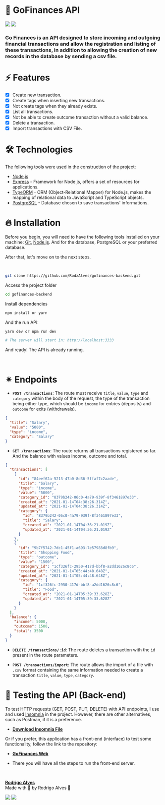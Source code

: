 # <b> 💸 GoFinances API </b>

<h4 align = "start">
<img src = "https://img.shields.io/static/v1?label=&message=NODEJS&color=fff&style=for-the-badge&logo=node.js" />
<img src = "https://img.shields.io/static/v1?label=&message=API&color=339933&style=for-the-badge&logo=json" />

</h4>

### Go Finances is an API designed to store incoming and outgoing financial transactions and allow the registration and listing of these transactions, in addition to allowing the creation of new records in the database by sending a csv file.

# <b> ⚡ Features </b>

- [x] Create new transaction.
- [x] Create tags when inserting new transactions.
- [x] Not create tags when they already exists.
- [x] List all transactions.
- [x] Not be able to create outcome transaction without a valid balance.
- [x] Delete a transaction.
- [x] Import transactions with CSV File.

# 🛠 <b> Technologies </b>

The following tools were used in the construction of the project:

- [Node.js](https://nodejs.org/en/)
- [Express](https://expressjs.com/) - Framework for Node.js, offers a set of resources for applications.
- [TypeORM](https://typeorm.io/) - ORM (Object-Relational Mapper) for Node.js, makes the mapping of relational data to JavaScript and TypeScript objects.
- [PostgreSQL](https://www.postgresql.org/) - Database chosen to save transactions' informations.
  <br>

# <b> 🔥 Installation </b>

Before you begin, you will need to have the following tools installed on your machine:
[Git](https://git-scm.com), [Node.js](https://nodejs.org/en/). And for the database, PostgreSQL or your preferred database.

After that, let's move on to the next steps.

<br>

```bash
git clone https://github.com/RodzAlves/gofinances-backend.git
```

Access the project folder

```bash
cd gofinances-backend
```

Install dependencies

```bash
npm install or yarn
```

And the run API:

```bash
yarn dev or npm run dev

# The server will start in: http://localhost:3333
```

And ready! The API is already running.

<br>

# <b> ✴ Endpoints </b>

- **`POST /transactions`**:
  The route must receive `title`, `value`, `type` and `category` within the body of the request, the type of the transaction being either type, which should be `income` for entries (deposits) and `outcome` for exits (withdrawals).

```json
{
  "title": "Salary",
  "value": "5000",
  "type": "income",
  "category": "Salary"
}
```

- **`GET /transactions`**: The route returns all transactions registered so far. And the balance with values income, outcome and total.

```json
{
  "transactions": [
    {
      "id": "84eef62a-5213-47a0-8d36-5ffaf7c2aade",
      "title": "Salary",
      "type": "income",
      "value": "5000",
      "category_id": "8379b242-06c0-4a79-939f-8f3461897e33",
      "created_at": "2021-01-14T04:38:26.314Z",
      "updated_at": "2021-01-14T04:38:26.314Z",
      "category": {
        "id": "8379b242-06c0-4a79-939f-8f3461897e33",
        "title": "Salary",
        "created_at": "2021-01-14T04:36:21.019Z",
        "updated_at": "2021-01-14T04:36:21.019Z"
      }
    },
    {
      "id": "9b7f5742-7dc1-45f1-a693-7e57983d8fb9",
      "title": "Shopping Food",
      "type": "outcome",
      "value": "1500",
      "category_id": "1cf326fc-2950-417d-bbf8-a2dd1626c8c6",
      "created_at": "2021-01-14T05:44:48.648Z",
      "updated_at": "2021-01-14T05:44:48.648Z",
      "category": {
        "id": "1cf326fc-2950-417d-bbf8-a2dd1626c8c6",
        "title": "Food",
        "created_at": "2021-01-14T05:39:33.628Z",
        "updated_at": "2021-01-14T05:39:33.628Z"
      }
    }
  ],
  "balance": {
    "income": 5000,
    "outcome": 1500,
    "total": 3500
  }
}
```

- **`DELETE /transactions/:id`**: The route deletes a transaction with the `id` present in the route parameters.

* **`POST /transactions/import`**: The route allows the import of a file with `.csv` format containing the same information needed to create a transaction `title`, `value`, `type`, `category`.

# <b> 🚀 Testing the API (Back-end) </b>

To test HTTP requests (GET, POST, PUT, DELETE) with API endpoints, I use and used [Insomnia](https://insomnia.rest/) in the project. However, there are other alternatives, such as Postman, if it is a preference.

- [<b> Download Insomnia File</b>](https://gofile.io/d/FT3o0A)

Or if you prefer, this application has a front-end (interface) to test some functionality, follow the link to the repository:

- [<b>GoFinances Web</b>](https://github.com/RodzAlves/gofinances-web)

- There you will have all the steps to run the front-end server.

<br>

[<b>Rodrigo Alves</b>](https://github.com/RodzAlves)
<br>
Made with 💜 by Rodrigo Alves 👋 <br>
<a href="https://www.linkedin.com/in/rodrigo-alves-dev/" alt="LinkedIn" target="blank">

   <p align="left" >
  <a href="mailto:rodrigoalvesbrasileiro@gmail.com" alt="Gmail">
  <img src="https://img.shields.io/badge/-GMAIL-red?style=for-the-badge&logo=Gmail&logoColor=white&link=mailto:rodrigoalvesbrasileiro@gmail.com"/></a>

  <a href="https://www.linkedin.com/in/rodrigo-alves-dev/" alt="Linkedin">
  <img src="https://img.shields.io/badge/-Linkedin-0e76a8?style=for-the-badge&logo=Linkedin&logoColor=white&link=https://www.linkedin.com/in/iuricode" /></a>

</p>
  </a>
